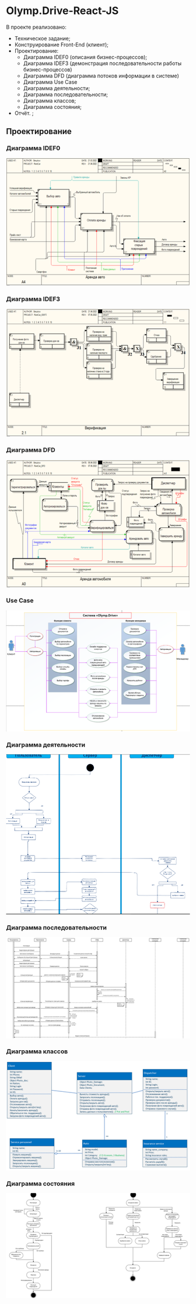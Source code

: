 # Olymp.Drive-React-JS

В проекте реализовано:
- Техническое задание;
- Конструирование Front-End (клиент);
- Проектирование:
  * Диаграмма IDEF0 (описания бизнес-процессов);
  * Диаграмма IDEF3 (демонстрация последовательности работы бизнес-процессов)
  * Диаграмма DFD (диаграмма потоков информации в системе)
  * Диаграмма Use Case
  * Диаграмма деятельности;
  * Диаграмма последовательности;
  * Диаграмма классов;
  * Диаграмма состояния;
- Отчёт. ;

## Проектирование

### Диаграмма IDEF0
![Use Case](https://github.com/Flix-Net/Olymp.Drive-React-JS/blob/main/ScreenShot%20Diagramm's/idef0.PNG)

### Диаграмма IDEF3
![Use Case](https://github.com/Flix-Net/Olymp.Drive-React-JS/blob/main/ScreenShot%20Diagramm's/idef3.PNG)

### Диаграмма DFD
![Use Case](https://github.com/Flix-Net/Olymp.Drive-React-JS/blob/main/ScreenShot%20Diagramm's/DFD.PNG)

### Use Case
![Use Case](https://github.com/Flix-Net/Olymp.Drive-React-JS/blob/main/ScreenShot%20Diagramm's/%D0%A1%D0%BD%D0%B8%D0%BC%D0%BE%D0%BA.PNG)

### Диаграмма деятельности
![Use Case](https://github.com/Flix-Net/Olymp.Drive-React-JS/blob/main/ScreenShot%20Diagramm's/activity.PNG)

### Диаграмма последовательности
![Use Case](https://github.com/Flix-Net/Olymp.Drive-React-JS/blob/main/ScreenShot%20Diagramm's/quence.PNG)

### Диаграмма классов
![Use Case](https://github.com/Flix-Net/Olymp.Drive-React-JS/blob/main/ScreenShot%20Diagramm's/classes.PNG)

### Диаграмма состояния
![Use Case](https://github.com/Flix-Net/Olymp.Drive-React-JS/blob/main/ScreenShot%20Diagramm's/state.PNG)
